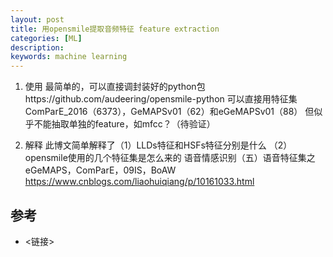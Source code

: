 ```yaml
---
layout: post
title: 用opensmile提取音频特征 feature extraction
categories: [ML]
description: 
keywords: machine learning
---
```

1. 使用
最简单的，可以直接调封装好的python包https://github.com/audeering/opensmile-python
可以直接用特征集ComParE_2016（6373），GeMAPSv01（62）和eGeMAPSv01（88）
但似乎不能抽取单独的feature，如mfcc？（待验证）


2. 解释
此博文简单解释了（1）LLDs特征和HSFs特征分别是什么 （2）opensmile使用的几个特征集是怎么来的
语音情感识别（五）语音特征集之eGeMAPS，ComParE，09IS，BoAW
https://www.cnblogs.com/liaohuiqiang/p/10161033.html


## 参考

- <链接>

